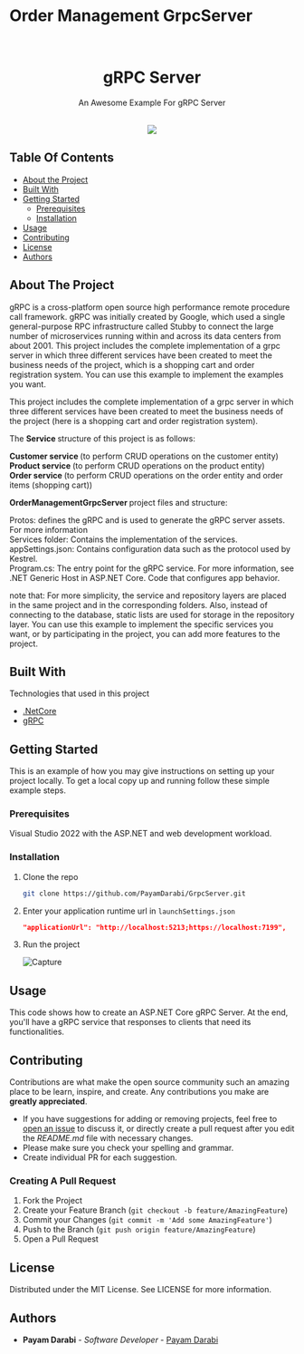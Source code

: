 # Order Management GrpcServer
<br/>
<p align="center">
   <h1 align="center">gRPC Server</h1>
   <p align="center">
    An Awesome Example For gRPC Server
    <br/>
    <br/>
  </p>
  <p align="center">  
    <img  style="center" src=https://github.com/PayamDarabi/GrpcServer/assets/8627007/7c0d7308-6dbf-43f8-9f0a-61692e59cffc/>
  </p>
</p>



## Table Of Contents

* [About the Project](#about-the-project)
* [Built With](#built-with)
* [Getting Started](#getting-started)
  * [Prerequisites](#prerequisites)
  * [Installation](#installation)
* [Usage](#usage)
* [Contributing](#contributing)
* [License](#license)
* [Authors](#authors)

## About The Project

gRPC is a cross-platform open source high performance remote procedure call framework. gRPC was initially created by Google, which used a single general-purpose RPC infrastructure called Stubby to connect the large number of microservices running within and across its data centers from about 2001.
This project includes the complete implementation of a grpc server in which three different services have been created to meet the business needs of the project, which is a shopping cart and order registration system. You can use this example to implement the examples you want.

This project includes the complete implementation of a grpc server in which three different services have been created to meet the business needs of the project (here is a shopping cart and order registration system).

The <b> Service </b> structure of this project is as follows:

<b> Customer service </b> (to perform CRUD operations on the customer entity) </br>
<b> Product service </b> (to perform CRUD operations on the product entity) </br>
<b> Order service </b> (to perform CRUD operations on the order entity and order items (shopping cart)) </br>

<b> OrderManagementGrpcServer </b> project files and structure:

Protos: defines the gRPC and is used to generate the gRPC server assets. For more information </br>
Services folder: Contains the implementation of the services. </br>
appSettings.json: Contains configuration data such as the protocol used by Kestrel. </br>
Program.cs: The entry point for the gRPC service. For more information, see .NET Generic Host in ASP.NET Core. 
Code that configures app behavior. </br>

note that:
For more simplicity, the service and repository layers are placed in the same project and in the corresponding folders. Also, instead of connecting to the database, static lists are used for storage in the repository layer. You can use this example to implement the specific services you want, or by participating in the project, you can add more features to the project.

## Built With

Technologies that used in this project

* [.NetCore](https://dotnet.microsoft.com/en-us/download)
* [gRPC](https://grpc.io/)

## Getting Started

This is an example of how you may give instructions on setting up your project locally.
To get a local copy up and running follow these simple example steps.

### Prerequisites

Visual Studio 2022 with the ASP.NET and web development workload.

### Installation

1. Clone the repo

   ```sh
   git clone https://github.com/PayamDarabi/GrpcServer.git
   ```
2. Enter your application runtime url in `launchSettings.json`

   ```JSON
   "applicationUrl": "http://localhost:5213;https://localhost:7199",
   ```
3. Run the project

   ![Capture](https://github.com/PayamDarabi/GrpcServer/assets/8627007/06c39725-8de5-423e-9213-538aea4b0c30)

## Usage

This code shows how to create an ASP.NET Core gRPC Server. At the end, you'll have a gRPC service that responses to clients that need its functionalities.

## Contributing

Contributions are what make the open source community such an amazing place to be learn, inspire, and create. Any contributions you make are **greatly appreciated**.
* If you have suggestions for adding or removing projects, feel free to [open an issue](https://github.com/PayamDarabi/GrpcServer/issues/new) to discuss it, or directly create a pull request after you edit the *README.md* file with necessary changes.
* Please make sure you check your spelling and grammar.
* Create individual PR for each suggestion.
  
### Creating A Pull Request

1. Fork the Project
2. Create your Feature Branch (`git checkout -b feature/AmazingFeature`)
3. Commit your Changes (`git commit -m 'Add some AmazingFeature'`)
4. Push to the Branch (`git push origin feature/AmazingFeature`)
5. Open a Pull Request

## License
Distributed under the MIT License. See LICENSE for more information.

## Authors

* **Payam Darabi** - *Software Developer* - [Payam Darabi](https://www.linkedin.com/in/payamdarabi/)
